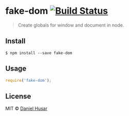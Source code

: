 # fake-dom [![Build Status](https://travis-ci.org/danielhusar/fake-dom.svg?branch=master)](https://travis-ci.org/danielhusar/fake-dom)

> Create globals for window and document in node.


## Install

```
$ npm install --save fake-dom
```


## Usage

```js
require('fake-dom');
```


## License

MIT © [Daniel Husar](https://github.com/danielhusar)
